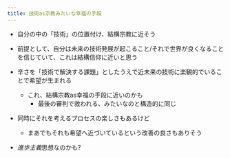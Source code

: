 ```yaml
---
title: 技術as宗教みたいな幸福の手段
---
```


* 自分の中の「技術」の位置付け、結構宗教に近そう

* 前提として、自分は未来の技術発展が起こること/それで世界が良くなることを信じていて、これは結構信仰に近いと思う

* 辛さを「技術で解決する課題」としたうえで近未来の技術に楽観的でいることで希望が生まれる
  
  * これ、結構宗教as幸福の手段に近いのかも
    * 最後の審判で救われる、みたいなのと構造的に同じ
* 同時にそれを考えるプロセスの楽しさもあるけど
  
  * まあでもそれも希望へ近づいているという改善の良さもありそう
* *進歩主義*思想なのかも?
